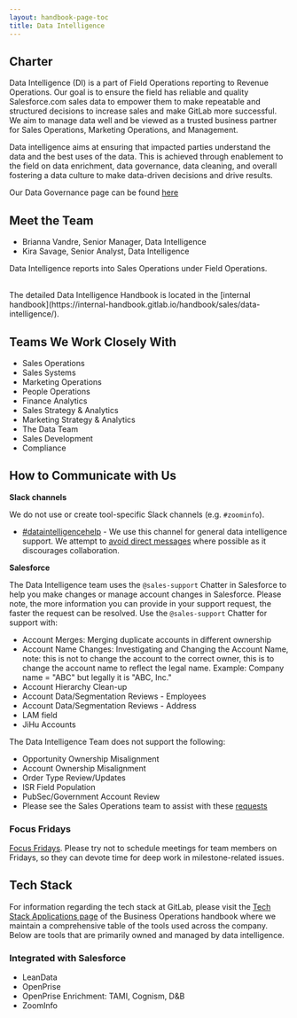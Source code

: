 ```yaml
---
layout: handbook-page-toc
title: Data Intelligence 
---
```




## <i class="far fa-newspaper" id="biz-tech-icons"></i> Charter

Data Intelligence (DI) is a part of Field Operations reporting to Revenue Operations. Our goal is to ensure the field has reliable and quality Salesforce.com sales data to empower them to make repeatable and structured decisions to increase sales and make GitLab more successful. We aim to manage data well and be viewed as a trusted business partner for Sales Operations, Marketing Operations, and Management. 

Data intelligence aims at ensuring that impacted parties understand the data and the best uses of the data. This is achieved through enablement to the field on data enrichment, data governance, data cleaning, and overall fostering a data culture to make data-driven decisions and drive results. 

Our Data Governance page can be found [here](https://about.gitlab.com/handbook/sales/field-operations/data-intelligence/data-governance/)

## <i class="fas fa-users" id="biz-tech-icons"></i> Meet the Team

- Brianna Vandre, Senior Manager, Data Intelligence
- Kira Savage, Senior Analyst, Data Intelligence

Data Intelligence reports into Sales Operations under Field Operations. 

<BR>
The detailed Data Intelligence Handbook is located in the [internal handbook](https://internal-handbook.gitlab.io/handbook/sales/data-intelligence/).

## <i class="far fa-handshake" id="biz-tech-icons"></i> Teams We Work Closely With

* Sales Operations
* Sales Systems
* Marketing Operations
* People Operations
* Finance Analytics
* Sales Strategy & Analytics
* Marketing Strategy & Analytics
* The Data Team
* Sales Development
* Compliance

## <i class="far fa-paper-plane" id="biz-tech-icons"></i> How to Communicate with Us

**Slack channels**

We do not use or create tool-specific Slack channels (e.g. `#zoominfo`).

- [#dataintelligencehelp](https://gitlab.slack.com/archives/dataintelligencehelp) - We use this channel for general data intelligence support. We attempt to [avoid direct messages](https://about.gitlab.com/handbook/communication/#avoid-direct-messages) where possible as it discourages collaboration. 

**Salesforce**

The Data Intelligence team uses the `@sales-support` Chatter in Salesforce to help you make changes or manage account changes in Salesforce. Please note, the more information you can provide in your support request, the faster the request can be resolved. Use the `@sales-support` Chatter for support with:
* Account Merges: Merging duplicate accounts in different ownership
* Account Name Changes: Investigating and Changing the Account Name, note: this is not to change the account to the correct owner, this is to change the account name to reflect the legal name. Example: Company name = "ABC" but legally it is "ABC, Inc." 
* Account Hierarchy Clean-up
* Account Data/Segmentation Reviews - Employees
* Account Data/Segmentation Reviews - Address
* LAM field
* JiHu Accounts 

The Data Intelligence Team does not support the following:
* Opportunity Ownership Misalignment
* Account Ownership Misalignment
* Order Type Review/Updates
* ISR Field Population
* PubSec/Government Account Review
* Please see the Sales Operations team to assist with these [requests](https://about.gitlab.com/handbook/sales/field-operations/sales-operations/)

### Focus Fridays

[Focus Fridays](https://about.gitlab.com/handbook/communication/#focus-fridays). Please try not to schedule meetings for team members on Fridays, so they can devote time for deep work in milestone-related issues. 

## <i class="fas fa-toolbox" id="biz-tech-icons"></i> Tech Stack

For information regarding the tech stack at GitLab, please visit the [Tech Stack Applications page](/handbook/business-technology/tech-stack-applications/) of the Business Operations handbook where we maintain a comprehensive table of the tools used across the company. Below are tools that are primarily owned and managed by data intelligence.


### Integrated with Salesforce

* LeanData
* OpenPrise
* OpenPrise Enrichment: TAMI, Cognism, D&B
* ZoomInfo

